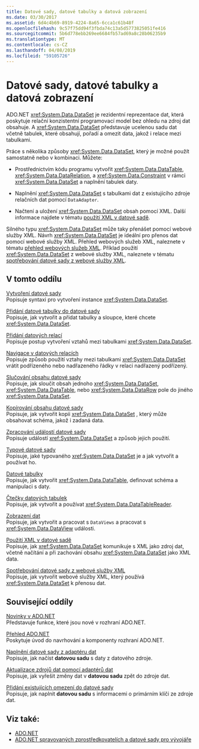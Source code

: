 ```yaml
---
title: Datové sady, datové tabulky a datová zobrazení
ms.date: 03/30/2017
ms.assetid: 6d4c4b69-8919-4224-8a65-6cca1c61b48f
ms.openlocfilehash: 9c57f75dd94f3fbda74c13a5d5773825051fe416
ms.sourcegitcommit: 5b6d778ebb269ee6684fb57ad69a8c28b06235b9
ms.translationtype: MT
ms.contentlocale: cs-CZ
ms.lasthandoff: 04/08/2019
ms.locfileid: "59105726"
---
```

# <a name="datasets-datatables-and-dataviews"></a>Datové sady, datové tabulky a datová zobrazení
ADO.NET <xref:System.Data.DataSet> je rezidentní reprezentace dat, která poskytuje relační konzistentní programovací model bez ohledu na zdroj dat obsahuje. A <xref:System.Data.DataSet> představuje ucelenou sadu dat včetně tabulek, které obsahují, pořadí a omezit data, jakož i relace mezi tabulkami.  
  
 Práce s několika způsoby <xref:System.Data.DataSet>, který je možné použít samostatně nebo v kombinaci. Můžete:  
  
-   Prostřednictvím kódu programu vytvořit <xref:System.Data.DataTable>, <xref:System.Data.DataRelation>, a <xref:System.Data.Constraint> v rámci <xref:System.Data.DataSet> a naplnění tabulek daty.  
  
-   Naplnění <xref:System.Data.DataSet> s tabulkami dat z existujícího zdroje relačních dat pomocí `DataAdapter`.  
  
-   Načtení a uložení <xref:System.Data.DataSet> obsah pomocí XML. Další informace najdete v tématu [použití XML v datové sadě](../../../../../docs/framework/data/adonet/dataset-datatable-dataview/using-xml-in-a-dataset.md).  
  
 Silného typu <xref:System.Data.DataSet> může taky přenášet pomocí webové služby XML. Návrh <xref:System.Data.DataSet> je ideální pro přenos dat pomocí webové služby XML. Přehled webových služeb XML, naleznete v tématu [přehled webových služeb XML](https://docs.microsoft.com/previous-versions/dotnet/netframework-4.0/w9fdtx28(v=vs.100)). Příklad použití <xref:System.Data.DataSet> z webové služby XML, naleznete v tématu [spotřebování datové sady z webové služby XML](../../../../../docs/framework/data/adonet/dataset-datatable-dataview/consuming-a-dataset-from-an-xml-web-service.md).  
  
## <a name="in-this-section"></a>V tomto oddílu  
 [Vytvoření datové sady](../../../../../docs/framework/data/adonet/dataset-datatable-dataview/creating-a-dataset.md)  
 Popisuje syntaxi pro vytvoření instance <xref:System.Data.DataSet>.  
  
 [Přidání datové tabulky do datové sady](../../../../../docs/framework/data/adonet/dataset-datatable-dataview/adding-a-datatable-to-a-dataset.md)  
 Popisuje, jak vytvořit a přidat tabulky a sloupce, které chcete <xref:System.Data.DataSet>.  
  
 [Přidání datových relací](../../../../../docs/framework/data/adonet/dataset-datatable-dataview/adding-datarelations.md)  
 Popisuje postup vytvoření vztahů mezi tabulkami <xref:System.Data.DataSet>.  
  
 [Navigace v datových relacích](../../../../../docs/framework/data/adonet/dataset-datatable-dataview/navigating-datarelations.md)  
 Popisuje způsob použití vztahy mezi tabulkami <xref:System.Data.DataSet> vrátit podřízeného nebo nadřazeného řádky v relaci nadřazený podřízený.  
  
 [Slučování obsahu datové sady](../../../../../docs/framework/data/adonet/dataset-datatable-dataview/merging-dataset-contents.md)  
 Popisuje, jak sloučit obsah jednoho <xref:System.Data.DataSet>, <xref:System.Data.DataTable>, nebo <xref:System.Data.DataRow> pole do jiného <xref:System.Data.DataSet>.  
  
 [Kopírování obsahu datové sady](../../../../../docs/framework/data/adonet/dataset-datatable-dataview/copying-dataset-contents.md)  
 Popisuje, jak vytvořit kopii <xref:System.Data.DataSet> , který může obsahovat schéma, jakož i zadaná data.  
  
 [Zpracování událostí datové sady](../../../../../docs/framework/data/adonet/dataset-datatable-dataview/handling-dataset-events.md)  
 Popisuje událostí <xref:System.Data.DataSet> a způsob jejich použití.  
  
 [Typové datové sady](../../../../../docs/framework/data/adonet/dataset-datatable-dataview/typed-datasets.md)  
 Popisuje, jaké typovaného <xref:System.Data.DataSet> je a jak vytvořit a používat ho.  
  
 [Datové tabulky](../../../../../docs/framework/data/adonet/dataset-datatable-dataview/datatables.md)  
 Popisuje, jak vytvořit <xref:System.Data.DataTable>, definovat schéma a manipulaci s daty.  
  
 [Čtečky datových tabulek](../../../../../docs/framework/data/adonet/dataset-datatable-dataview/datatablereaders.md)  
 Popisuje, jak vytvořit a používat <xref:System.Data.DataTableReader>.  
  
 [Zobrazení dat](../../../../../docs/framework/data/adonet/dataset-datatable-dataview/dataviews.md)  
 Popisuje, jak vytvořit a pracovat s `DataViews` a pracovat s <xref:System.Data.DataView> události.  
  
 [Použití XML v datové sadě](../../../../../docs/framework/data/adonet/dataset-datatable-dataview/using-xml-in-a-dataset.md)  
 Popisuje, jak <xref:System.Data.DataSet> komunikuje s XML jako zdroj dat, včetně načítání a při zachování obsahu <xref:System.Data.DataSet> jako XML data.  
  
 [Spotřebování datové sady z webové služby XML](../../../../../docs/framework/data/adonet/dataset-datatable-dataview/consuming-a-dataset-from-an-xml-web-service.md)  
 Popisuje, jak vytvořit webové služby XML, který používá <xref:System.Data.DataSet> k přenosu dat.  
  
## <a name="related-sections"></a>Související oddíly  
 [Novinky v ADO.NET](../../../../../docs/framework/data/adonet/whats-new.md)  
 Představuje funkce, které jsou nové v rozhraní ADO.NET.  
  
 [Přehled ADO.NET](../../../../../docs/framework/data/adonet/ado-net-overview.md)  
 Poskytuje úvod do navrhování a komponenty rozhraní ADO.NET.  
  
 [Naplnění datové sady z adaptéru dat](../../../../../docs/framework/data/adonet/populating-a-dataset-from-a-dataadapter.md)  
 Popisuje, jak načíst **datovou sadu** s daty z datového zdroje.  
  
 [Aktualizace zdrojů dat pomocí adaptérů dat](../../../../../docs/framework/data/adonet/updating-data-sources-with-dataadapters.md)  
 Popisuje, jak vyřešit změny dat v **datovou sadu** zpět do zdroje dat.  
  
 [Přidání existujících omezení do datové sady](../../../../../docs/framework/data/adonet/adding-existing-constraints-to-a-dataset.md)  
 Popisuje, jak naplnit **datovou sadu** s informacemi o primárním klíči ze zdroje dat.  
  
## <a name="see-also"></a>Viz také:

- [ADO.NET](../../../../../docs/framework/data/adonet/index.md)
- [ADO.NET spravovaných zprostředkovatelích a datové sady pro vývojáře](https://go.microsoft.com/fwlink/?LinkId=217917)
